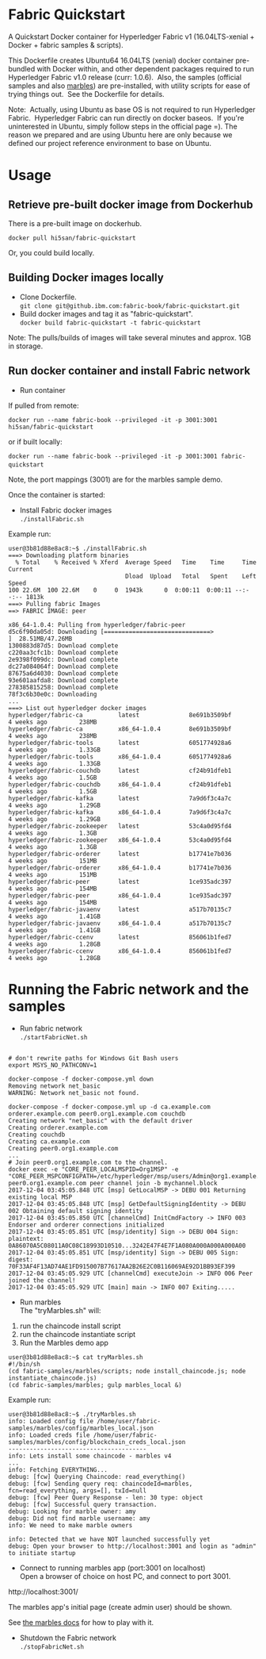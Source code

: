 # Fabric Quickstart
A Quickstart Docker container for Hyperledger Fabric v1 (16.04LTS-xenial + Docker + fabric samples &amp; scripts).

This Dockerfile creates Ubuntu64 16.04LTS (xenial) docker container pre-bundled with Docker within, and other dependent packages required to run Hyperledger Fabric v1.0 release (curr: 1.0.6).  Also, the samples (official samples and also [marbles](https://github.com/IBM-Blockchain/marbles#use-marbles)) are pre-installed, with utility scripts for ease of trying things out.  See the Dockerfile for details.

Note:  Actually, using Ubuntu as base OS is not required to run Hyperledger Fabric.  Hyperledger Fabric can run directly on docker baseos.  If you're uninterested in Ubuntu, simply follow steps in the official page =).  The reason we prepared and are using Ubuntu here are only because we defined our project reference environment to base on Ubuntu.

# Usage
## Retrieve pre-built docker image from Dockerhub
There is a pre-built image on dockerhub.

`docker pull hi5san/fabric-quickstart`

Or, you could build locally.
## Building Docker images locally
* Clone Dockerfile.  
`git clone git@github.ibm.com:fabric-book/fabric-quickstart.git`
* Build docker images and tag it as "fabric-quickstart".  
`docker build fabric-quickstart -t fabric-quickstart`

Note: The pulls/builds of images will take several minutes and approx. 1GB in storage.

## Run docker container and install Fabric network
* Run container

If pulled from remote:  

`docker run --name fabric-book --privileged -it -p 3001:3001 hi5san/fabric-quickstart` 

or if built locally:

`docker run --name fabric-book --privileged -it -p 3001:3001 fabric-quickstart`  

Note, the port mappings (3001) are for the marbles sample demo.

Once the container is started:  
* Install Fabric docker images  
`./installFabric.sh`

Example run:  
```
user@3b81d88e8ac8:~$ ./installFabric.sh 
===> Downloading platform binaries
  % Total    % Received % Xferd  Average Speed   Time    Time     Time  Current
                                 Dload  Upload   Total   Spent    Left  Speed
100 22.6M  100 22.6M    0     0  1943k      0  0:00:11  0:00:11 --:--:-- 1813k
===> Pulling fabric Images
==> FABRIC IMAGE: peer

x86_64-1.0.4: Pulling from hyperledger/fabric-peer
d5c6f90da05d: Downloading [==============================>                    ]  28.51MB/47.26MB
1300883d87d5: Download complete 
c220aa3cfc1b: Download complete 
2e9398f099dc: Download complete 
dc27a084064f: Download complete 
87675a6d4030: Download complete 
93e601aafda8: Download complete 
278385815258: Download complete 
78f3c6b30e0c: Downloading
...
===> List out hyperledger docker images
hyperledger/fabric-ca          latest              8e691b3509bf        4 weeks ago         238MB
hyperledger/fabric-ca          x86_64-1.0.4        8e691b3509bf        4 weeks ago         238MB
hyperledger/fabric-tools       latest              6051774928a6        4 weeks ago         1.33GB
hyperledger/fabric-tools       x86_64-1.0.4        6051774928a6        4 weeks ago         1.33GB
hyperledger/fabric-couchdb     latest              cf24b91dfeb1        4 weeks ago         1.5GB
hyperledger/fabric-couchdb     x86_64-1.0.4        cf24b91dfeb1        4 weeks ago         1.5GB
hyperledger/fabric-kafka       latest              7a9d6f3c4a7c        4 weeks ago         1.29GB
hyperledger/fabric-kafka       x86_64-1.0.4        7a9d6f3c4a7c        4 weeks ago         1.29GB
hyperledger/fabric-zookeeper   latest              53c4a0d95fd4        4 weeks ago         1.3GB
hyperledger/fabric-zookeeper   x86_64-1.0.4        53c4a0d95fd4        4 weeks ago         1.3GB
hyperledger/fabric-orderer     latest              b17741e7b036        4 weeks ago         151MB
hyperledger/fabric-orderer     x86_64-1.0.4        b17741e7b036        4 weeks ago         151MB
hyperledger/fabric-peer        latest              1ce935adc397        4 weeks ago         154MB
hyperledger/fabric-peer        x86_64-1.0.4        1ce935adc397        4 weeks ago         154MB
hyperledger/fabric-javaenv     latest              a517b70135c7        4 weeks ago         1.41GB
hyperledger/fabric-javaenv     x86_64-1.0.4        a517b70135c7        4 weeks ago         1.41GB
hyperledger/fabric-ccenv       latest              856061b1fed7        4 weeks ago         1.28GB
hyperledger/fabric-ccenv       x86_64-1.0.4        856061b1fed7        4 weeks ago         1.28GB
```

# Running the Fabric network and the samples 
* Run fabric network  
`./startFabricNet.sh`

```

# don't rewrite paths for Windows Git Bash users
export MSYS_NO_PATHCONV=1

docker-compose -f docker-compose.yml down
Removing network net_basic
WARNING: Network net_basic not found.

docker-compose -f docker-compose.yml up -d ca.example.com orderer.example.com peer0.org1.example.com couchdb
Creating network "net_basic" with the default driver
Creating orderer.example.com
Creating couchdb
Creating ca.example.com
Creating peer0.org1.example.com
...
# Join peer0.org1.example.com to the channel.
docker exec -e "CORE_PEER_LOCALMSPID=Org1MSP" -e "CORE_PEER_MSPCONFIGPATH=/etc/hyperledger/msp/users/Admin@org1.example.com/msp" peer0.org1.example.com peer channel join -b mychannel.block
2017-12-04 03:45:05.848 UTC [msp] GetLocalMSP -> DEBU 001 Returning existing local MSP
2017-12-04 03:45:05.848 UTC [msp] GetDefaultSigningIdentity -> DEBU 002 Obtaining default signing identity
2017-12-04 03:45:05.850 UTC [channelCmd] InitCmdFactory -> INFO 003 Endorser and orderer connections initialized
2017-12-04 03:45:05.851 UTC [msp/identity] Sign -> DEBU 004 Sign: plaintext: 0A86070A5C08011A0C08C18993D10510...3242E47F4E7F1A080A000A000A000A00 
2017-12-04 03:45:05.851 UTC [msp/identity] Sign -> DEBU 005 Sign: digest: 70F33AF4F13AD74AE1FD915007B77617AA2B26E2C0B116069AE92D1BB93EF399 
2017-12-04 03:45:05.929 UTC [channelCmd] executeJoin -> INFO 006 Peer joined the channel!
2017-12-04 03:45:05.929 UTC [main] main -> INFO 007 Exiting.....
```

* Run marbles  
The "tryMarbles.sh" will:   
1. run the chaincode install script   
2. run the chaincode instantiate script  
3. Run the Marbles demo app  

```
user@3b81d88e8ac8:~$ cat tryMarbles.sh 
#!/bin/sh
(cd fabric-samples/marbles/scripts; node install_chaincode.js; node instantiate_chaincode.js)
(cd fabric-samples/marbles; gulp marbles_local &)
```

Example run:  
```
user@3b81d88e8ac8:~$ ./tryMarbles.sh 
info: Loaded config file /home/user/fabric-samples/marbles/config/marbles_local.json
info: Loaded creds file /home/user/fabric-samples/marbles/config/blockchain_creds_local.json
---------------------------------------
info: Lets install some chaincode - marbles v4
...
info: Fetching EVERYTHING...
debug: [fcw] Querying Chaincode: read_everything()
debug: [fcw] Sending query req: chaincodeId=marbles, fcn=read_everything, args=[], txId=null
debug: [fcw] Peer Query Response - len: 30 type: object
debug: [fcw] Successful query transaction.
debug: Looking for marble owner: amy
debug: Did not find marble username: amy
info: We need to make marble owners

info: Detected that we have NOT launched successfully yet
debug: Open your browser to http://localhost:3001 and login as "admin" to initiate startup

```

* Connect to running marbles app (port:3001 on localhost)  
Open a browser of choice on host PC, and connect to port 3001.

http://localhost:3001/

The marbles app's initial page (create admin user) should be shown.

See [the marbles docs](https://github.com/IBM-Blockchain/marbles#use-marbles) for how to play with it.


* Shutdown the Fabric network  
`./stopFabricNet.sh`





